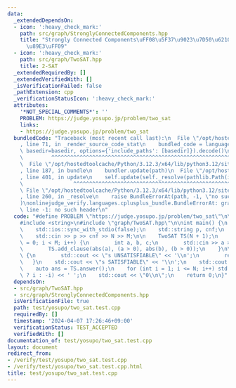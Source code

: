 ```yaml
---
data:
  _extendedDependsOn:
  - icon: ':heavy_check_mark:'
    path: src/graph/StronglyConnectedComponents.hpp
    title: "Strongly Connected Components\uFF08\u5F37\u9023\u7D50\u6210\u5206\u5206\
      \u89E3\uFF09"
  - icon: ':heavy_check_mark:'
    path: src/graph/TwoSAT.hpp
    title: 2-SAT
  _extendedRequiredBy: []
  _extendedVerifiedWith: []
  _isVerificationFailed: false
  _pathExtension: cpp
  _verificationStatusIcon: ':heavy_check_mark:'
  attributes:
    '*NOT_SPECIAL_COMMENTS*': ''
    PROBLEM: https://judge.yosupo.jp/problem/two_sat
    links:
    - https://judge.yosupo.jp/problem/two_sat
  bundledCode: "Traceback (most recent call last):\n  File \"/opt/hostedtoolcache/Python/3.12.3/x64/lib/python3.12/site-packages/onlinejudge_verify/documentation/build.py\"\
    , line 71, in _render_source_code_stat\n    bundled_code = language.bundle(stat.path,\
    \ basedir=basedir, options={'include_paths': [basedir]}).decode()\n          \
    \         ^^^^^^^^^^^^^^^^^^^^^^^^^^^^^^^^^^^^^^^^^^^^^^^^^^^^^^^^^^^^^^^^^^^^^^^^^^^^^^^^^\n\
    \  File \"/opt/hostedtoolcache/Python/3.12.3/x64/lib/python3.12/site-packages/onlinejudge_verify/languages/cplusplus.py\"\
    , line 187, in bundle\n    bundler.update(path)\n  File \"/opt/hostedtoolcache/Python/3.12.3/x64/lib/python3.12/site-packages/onlinejudge_verify/languages/cplusplus_bundle.py\"\
    , line 401, in update\n    self.update(self._resolve(pathlib.Path(included), included_from=path))\n\
    \                ^^^^^^^^^^^^^^^^^^^^^^^^^^^^^^^^^^^^^^^^^^^^^^^^^^^^^^^^^\n \
    \ File \"/opt/hostedtoolcache/Python/3.12.3/x64/lib/python3.12/site-packages/onlinejudge_verify/languages/cplusplus_bundle.py\"\
    , line 260, in _resolve\n    raise BundleErrorAt(path, -1, \"no such header\"\
    )\nonlinejudge_verify.languages.cplusplus_bundle.BundleErrorAt: graph/TwoSAT.hpp:\
    \ line -1: no such header\n"
  code: "#define PROBLEM \"https://judge.yosupo.jp/problem/two_sat\"\n\n#include <iostream>\n\
    #include <string>\n#include \"graph/TwoSAT.hpp\"\n\nint main() {\n    std::cin.tie(0);\n\
    \    std::ios::sync_with_stdio(false);\n    std::string p, cnf;\n    int N, M;\n\
    \    std::cin >> p >> cnf >> N >> M;\n\n    TwoSAT TS(N + 1);\n    for (int i\
    \ = 0; i < M; i++) {\n        int a, b, c;\n        std::cin >> a >> b >> c;\n\
    \        TS.add_clause(abs(a), (a > 0), abs(b), (b > 0));\n    }\n\n    if (!TS.satisfiable())\
    \ {\n        std::cout << \"s UNSATISFIABLE\" << '\\n';\n        return 0;\n \
    \   }\n    std::cout << \"s SATISFIABLE\" << '\\n';\n    std::cout << \"v \";\n\
    \    auto ans = TS.answer();\n    for (int i = 1; i <= N; i++) std::cout << (ans[i]\
    \ ? i : -i) << ' ';\n    std::cout << \"0\\n\";\n    return 0;\n}"
  dependsOn:
  - src/graph/TwoSAT.hpp
  - src/graph/StronglyConnectedComponents.hpp
  isVerificationFile: true
  path: test/yosupo/two_sat.test.cpp
  requiredBy: []
  timestamp: '2024-04-07 17:26:46+09:00'
  verificationStatus: TEST_ACCEPTED
  verifiedWith: []
documentation_of: test/yosupo/two_sat.test.cpp
layout: document
redirect_from:
- /verify/test/yosupo/two_sat.test.cpp
- /verify/test/yosupo/two_sat.test.cpp.html
title: test/yosupo/two_sat.test.cpp
---
```

